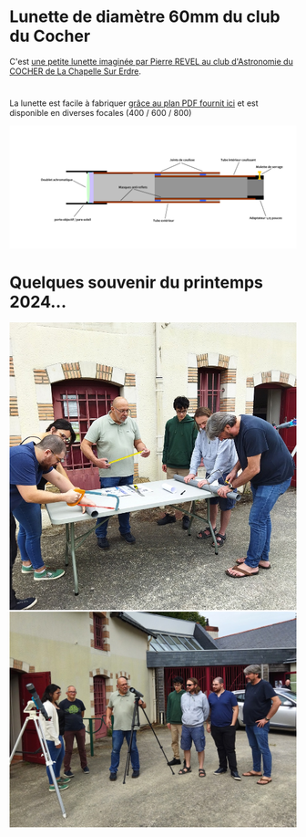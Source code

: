 # Lunette de diamètre 60mm du club du Cocher

C'est [une petite lunette imaginée par Pierre REVEL au club d'Astronomie du COCHER de La Chapelle Sur Erdre](https://www.le-cocher.org/articles.php?pg=art184).

#
La lunette est facile à fabriquer [grâce au plan PDF fournit ici](./Construction_lunettes_DIY.pdf) et est disponible en diverses focales (400 / 600 / 800)

![Plan général](./PLAN_lunettes_DIY.png)

# Quelques souvenir du printemps 2024...

![](./G2_20240525_144823.jpg)
![](./G2_20240525_165824.jpg)

